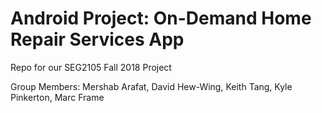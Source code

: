 # Android Project: On-Demand Home Repair Services App
Repo for our SEG2105 Fall 2018 Project

Group Members:
Mershab Arafat,
David Hew-Wing,
Keith Tang,
Kyle Pinkerton,
Marc Frame
